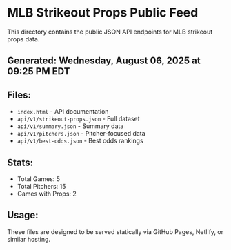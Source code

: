 # MLB Strikeout Props Public Feed

This directory contains the public JSON API endpoints for MLB strikeout props data.

## Generated: Wednesday, August 06, 2025 at 09:25 PM EDT

## Files:
- `index.html` - API documentation
- `api/v1/strikeout-props.json` - Full dataset
- `api/v1/summary.json` - Summary data
- `api/v1/pitchers.json` - Pitcher-focused data  
- `api/v1/best-odds.json` - Best odds rankings

## Stats:
- Total Games: 5
- Total Pitchers: 15
- Games with Props: 2

## Usage:
These files are designed to be served statically via GitHub Pages, Netlify, or similar hosting.
